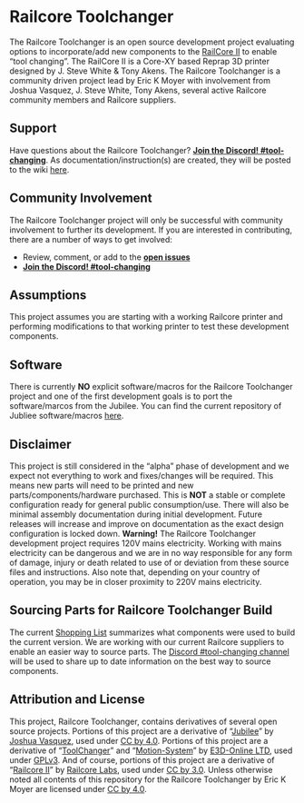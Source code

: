 Railcore Toolchanger
=======

The Railcore Toolchanger is an open source development project evaluating options to incorporate/add new components to the [RailCore II][wiki] to enable “tool changing”. The RailCore II is a Core-XY based Reprap 3D printer designed by J. Steve White & Tony Akens.  The Railcore Toolchanger is a community driven project lead by Eric K Moyer with involvement from Joshua Vasquez, J. Steve White, Tony Akens, several active Railcore community members and Railcore suppliers.

## Support

Have questions about the Railcore Toolchanger? **[Join the Discord! #tool-changing][discord]**.
As documentation/instruction(s) are created, they will be posted to the wiki [here](https://railcore.org/customization/).

## Community Involvement

The Railcore Toolchanger project will only be successful with community involvement to further its development. If you are interested in contributing, there are a number of ways to get involved:

* Review, comment, or add to the **[open issues](https://github.com/railcore/parts/issues)**
* **[Join the Discord! #tool-changing][discord]**

## Assumptions
This project assumes you are starting with a working Railcore printer and performing modifications to that working printer to test these development components.  

## Software
There is currently **NO** explicit software/macros for the Railcore Toolchanger project and one of the first development goals is to port the software/marcos from the Jubilee.  You can find the current repository of Jubliee software/macros [here](https://github.com/machineagency/jubilee/tree/master/software).

## Disclaimer
This project is still considered in the “alpha” phase of development and we expect not everything to work and fixes/changes will be required. This means new parts will need to be printed and new parts/components/hardware purchased. This is **NOT** a stable or complete configuration ready for general public consumption/use. There will also be minimal assembly documentation during initial development. Future releases will increase and improve on documentation as the exact design configuration is locked down.
**Warning!** The Railcore Toolchanger development project requires 120V mains electricity. Working with mains electricity can be dangerous and we are in no way responsible for any form of damage, injury or death related to use of or deviation from these source files and instructions. Also note that, depending on your country of operation, you may be in closer proximity to 220V mains electricity.

## Sourcing Parts for Railcore Toolchanger Build
The current [Shopping List](https://docs.google.com/spreadsheets/d/1aUFIFQOVff2uwKA7nk7_qeUzRGI-cD3TZvq8CUU2gmM/edit?usp=sharing) summarizes what components were used to build the current version.  We are working with our current Railcore suppliers to enable an easier way to source parts. The [Discord #tool-changing channel][discord] will be used to share up to date information on the best way to source components. 
  
## Attribution and License
This project, Railcore Toolchanger, contains derivatives of several open source projects.  Portions of this project are a derivative of “[Jubilee](https://github.com/machineagency/jubilee)” by [Joshua Vasquez](https://twitter.com/Poofjunior), used under [CC by 4.0][cc-by-4.0].  Portions of this project are a derivative of “[ToolChanger](https://github.com/e3donline/ToolChanger)” and “[Motion-System](https://github.com/e3donline/Motion-System)” by [E3D-Online LTD](www.e3d-online.com), used under [GPLv3](https://www.gnu.org/licenses/gpl-3.0.en.html). And of course, portions of this project are a derivative of “[Railcore II](https://github.com/railcore/parts)” by [Railcore Labs][wiki], used under [CC by 3.0][cc-by].  Unless otherwise noted all contents of this repository for the Railcore Toolchanger by Eric K Moyer are licensed under [CC by 4.0][cc-by-4.0]. 

[cc-by]: https://creativecommons.org/licenses/by/3.0/
[cc-by-4.0]: https://creativecommons.org/licenses/by/4.0/
[cc-by-image]: https://i.creativecommons.org/l/by-sa/3.0/88x31.png
[discord]: https://discord.gg/Sy569Hq
[wiki]: https://railcore.org
[jubilee wiki]: https://jubilee3d.com/
